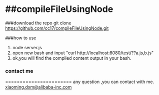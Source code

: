 ##compileFileUsingNode
====================


###download the repo 
   git clone https://github.com/cc17/compileFileUsingNode.git
   
###how to use
   1.  node server.js
   2.  open new bash and input "curl http://localhost:8080/test/??a.js,b.js"
   3.  ok,you will find the compiled content output in your bash.
   

### contact me
=======================
   any question ,you can contact with me. xiaoming.dxm@alibaba-inc.com
   
